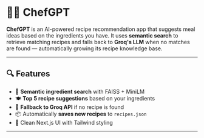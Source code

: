 # 👨‍🍳 ChefGPT

**ChefGPT** is an AI-powered recipe recommendation app that suggests meal ideas based on the ingredients you have. It uses **semantic search** to retrieve matching recipes and falls back to **Groq's LLM** when no matches are found — automatically growing its recipe knowledge base.

---

## 🔍 Features

- 🧠 **Semantic ingredient search** with FAISS + MiniLM
- 🍽 **Top 5 recipe suggestions** based on your ingredients
- 🤖 **Fallback to Groq API** if no recipe is found
- 📦 Automatically **saves new recipes** to `recipes.json`
- 🧾 Clean Next.js UI with Tailwind styling

---



